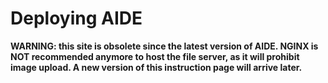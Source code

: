 # Deploying AIDE

**WARNING: this site is obsolete since the latest version of AIDE. NGINX is NOT recommended anymore to host the file server, as it will prohibit image upload. A new version of this instruction page will arrive later.**



<!-- The following instructions deploy AIDE using the dedicated web server [NGINX](https://www.nginx.com/).
This affects the following instances:
* The _LabelUI_ module;
* The _AIController_ module;
* The file server.

The commands below retrieve parameters from the *.ini configuration file on the respective instance and thus require to be run in the AIDE root and with the `AIDE_CONFIG_PATH` environment variable [set properly](launch_aide.md).



## Install NGINX

Carry out these instructions for all machines running one of the modules listed above.
There is no need to use a web server for the _AIWorker_ instances, as these communicate using a message broker directly.

```bash
    # install nginx
    release=$(lsb_release -sc)
    echo "deb http://nginx.org/packages/ubuntu/ $release nginx" | sudo tee -a "/etc/apt/sources.list.d/nginx.list" >> /dev/null
    echo "deb-src http://nginx.org/packages/ubuntu/ $release nginx" | sudo tee -a "/etc/apt/sources.list.d/nginx.list" >> /dev/null
    sudo apt-get update && sudo apt-get install nginx
```


## Configure the _LabelUI_ and/or _AIController_ modules

The following steps are required for every instance running one of the primary AIDE modules.
If an instance is supposed to run multiple modules at once (e.g. both the _LabelUI_ and _AIController_), provide both names comma-separated below.


```bash
    gunicornDir=$(which gunicorn)                                           # the same for Gunicorn.
    aideDir=/path/to/aide/root                                              # absolute directory where the AIDE code base is installed in
    configFilePath=/path/to/settings.ini                                    # absolute directory where the project's *.ini configuration file lies
    modules='LabelUI,AIController'                                          # modules to be run on this very server. You may add multiple as a comma-separated string (the order does not matter)
    host=$(python util/configDef.py --section=Server --parameter=host);     # host of the server you wish to run the modules
    port=$(python util/configDef.py --section=Server --parameter=port);     # port under which you wish to run the modules
    user=$(whoami);                                                         # user name under which to run the AIDE instance
    numWorkers=5;                                                           # number of threads to run the Gunicorn server in

    
    # create gunicorn start script
    echo "#!/bin/bash
    export AIDE_CONFIG_PATH=$configFilePath
    export AIDE_MODULES=$modules
    $gunicornDir application:app --bind=$host:$port --workers=$numWorkers" >> $aideDir/startup.sh
    chmod +x $aideDir/startup.sh


    # set up gunicorn service
    echo "
    [Unit]
    Description=Gunicorn instance for AIDE
    After=network.target

    [Service]
    User=$user
    Group=www-data
    WorkingDirectory=$aideDIR
    Environment=AIDE_CONFIG_PATH=$configFilePath
    Environment=AIDE_MODULES=$modules
    ExecStart=$aideDir/startup.sh


    [Install]
    WantedBy=multi-user.target
    " | sudo tee -a "/etc/systemd/system/aide.service" >> /dev/null
    sudo systemctl daemon-reload
    sudo systemctl start aide.service


    # configure nginx proxy
    echo "
        server {
            listen 80;
            location / {
                proxy_pass http://localhost:$port/;
            }
            location /static/ {
                proxy_pass http://localhost:$port/static/;
            }
        }
        #TODO: proxy_pass
    " | sudo tee -a "/etc/nginx/sites-available/aide" >> /dev/null

    sudo ln -s /etc/nginx/sites-available/aide /etc/nginx/sites-enabled

    # start service
    sudo systemctl restart nginx
```


## Configure the file server

```bash
    port=$(python util/configDef.py --section=Server --parameter=port);              # port under which you wish to run the file server
    fileDir=$(python util/configDef.py --section=FileServer --parameter=staticfiles_dir);      # absolute path under which the images are stored
    webDir=$(python util/configDef.py --section=FileServer --parameter=staticfiles_uri);          # web path under which the images can be retrieved
    echo "server {
        listen     $port default_server;

        location $webDir {
            alias $fileDir;
            autoindex off;
            sendfile on;
            sendfile_max_chunk 1m;
        }
    }" | sudo tee -a "/etc/nginx/conf.d/aide.conf" >> /dev/null


    # start service
    sudo systemctl restart nginx
``` -->